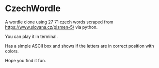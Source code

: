 # CzechWordle

A wordle clone using 27 71 czech words scraped from https://www.slovana.cz/pismen-5/ via python.

You can play it in terminal. 

Has a simple ASCII box and shows if the letters are in correct position with colors.

Hope you find it fun.
